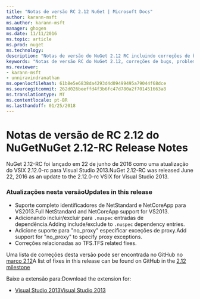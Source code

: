 ```yaml
---
title: "Notas de versão RC 2.12 NuGet | Microsoft Docs"
author: karann-msft
ms.author: karann-msft
manager: ghogen
ms.date: 11/11/2016
ms.topic: article
ms.prod: nuget
ms.technology: 
description: "Notas de versão do NuGet 2.12 RC incluindo correções de bugs, problemas conhecidos, recursos adicionados e DCRs."
keywords: "Notas de versão RC do NuGet 2.12, correções de bugs, problemas conhecidos, adicionaram recursos, DCRs"
ms.reviewer:
- karann-msft
- unniravindranathan
ms.openlocfilehash: 61b8e5e6838da4293d4d09499495a79044f68dce
ms.sourcegitcommit: 262d026beeffd4f3b6fc47d780a2f701451663a8
ms.translationtype: MT
ms.contentlocale: pt-BR
ms.lasthandoff: 01/25/2018
---
```

# <a name="nuget-212-rc-release-notes"></a><span data-ttu-id="c2ca7-104">Notas de versão de RC 2.12 do NuGet</span><span class="sxs-lookup"><span data-stu-id="c2ca7-104">NuGet 2.12-RC Release Notes</span></span>

<span data-ttu-id="c2ca7-105">NuGet 2.12-RC foi lançado em 22 de junho de 2016 como uma atualização do VSIX 2.12.0-rc para Visual Studio 2013.</span><span class="sxs-lookup"><span data-stu-id="c2ca7-105">NuGet 2.12-RC was released June 22, 2016 as an update to the 2.12.0-rc VSIX for Visual Studio 2013.</span></span>

### <a name="updates-in-this-release"></a><span data-ttu-id="c2ca7-106">Atualizações nesta versão</span><span class="sxs-lookup"><span data-stu-id="c2ca7-106">Updates in this release</span></span>

* <span data-ttu-id="c2ca7-107">Suporte completo identificadores de NetStandard e NetCoreApp para VS2013.</span><span class="sxs-lookup"><span data-stu-id="c2ca7-107">Full NetStandard  and NetCoreApp support for VS2013.</span></span>
* <span data-ttu-id="c2ca7-108">Adicionando incluir/excluir para `.nuspec` entradas de dependência.</span><span class="sxs-lookup"><span data-stu-id="c2ca7-108">Adding include/exclude to `.nuspec` dependency entries.</span></span>
* <span data-ttu-id="c2ca7-109">Adicione suporte para "no_proxy" especificar exceções de proxy.</span><span class="sxs-lookup"><span data-stu-id="c2ca7-109">Add support for "no_proxy" to specify proxy exceptions.</span></span>
* <span data-ttu-id="c2ca7-110">Correções relacionadas ao TFS.</span><span class="sxs-lookup"><span data-stu-id="c2ca7-110">TFS related fixes.</span></span>

<span data-ttu-id="c2ca7-111">Uma lista de correções desta versão pode ser encontrada no GitHub no [marco 2.12](https://github.com/NuGet/Home/issues?q=milestone%3A2.12+is%3Aclosed)</span><span class="sxs-lookup"><span data-stu-id="c2ca7-111">A list of fixes in this release can be found on GitHub in the [2.12 milestone](https://github.com/NuGet/Home/issues?q=milestone%3A2.12+is%3Aclosed)</span></span>

<span data-ttu-id="c2ca7-112">Baixe a extensão para:</span><span class="sxs-lookup"><span data-stu-id="c2ca7-112">Download the extension for:</span></span>

* [<span data-ttu-id="c2ca7-113">Visual Studio 2013</span><span class="sxs-lookup"><span data-stu-id="c2ca7-113">Visual Studio 2013</span></span>](https://dist.nuget.org/visualstudio-2013-vsix/v2.12.0-rc/NuGet.Tools.vsix)
